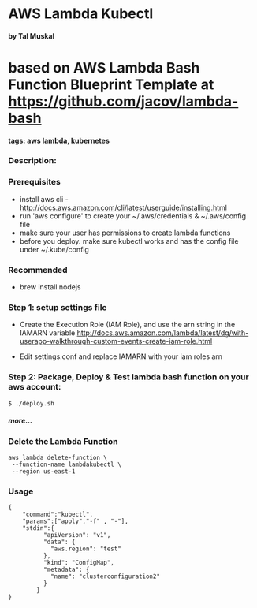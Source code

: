 # AWS Lambda Kubectl

####   by Tal Muskal

# based on AWS Lambda Bash Function Blueprint Template at https://github.com/jacov/lambda-bash

#### tags: aws lambda, kubernetes

### Description:

 
### Prerequisites

* install aws cli - http://docs.aws.amazon.com/cli/latest/userguide/installing.html
* run 'aws configure' to create your ~/.aws/credentials & ~/.aws/config file 
* make sure your user has permissions to create lambda functions
* before you deploy. make sure kubectl works and has the config file under ~/.kube/config

### Recommended

* brew install nodejs


### Step 1: setup settings file

* Create the Execution Role (IAM Role), and use the arn string in the IAMARN variable
http://docs.aws.amazon.com/lambda/latest/dg/with-userapp-walkthrough-custom-events-create-iam-role.html 

* Edit settings.conf and replace IAMARN with your iam roles arn


### Step 2: Package, Deploy & Test lambda bash function on your aws account:

```
$ ./deploy.sh
```

##### more...

### Delete the Lambda Function
```
aws lambda delete-function \
 --function-name lambdakubectl \
 --region us-east-1
```


### Usage
```
{
	"command":"kubectl", 
	"params":["apply","-f" , "-"],
	"stdin":{
		  "apiVersion": "v1",
		  "data": {
		    "aws.region": "test"
		  },
		  "kind": "ConfigMap",
		  "metadata": {
		    "name": "clusterconfiguration2"
		  }
		}
}
```
